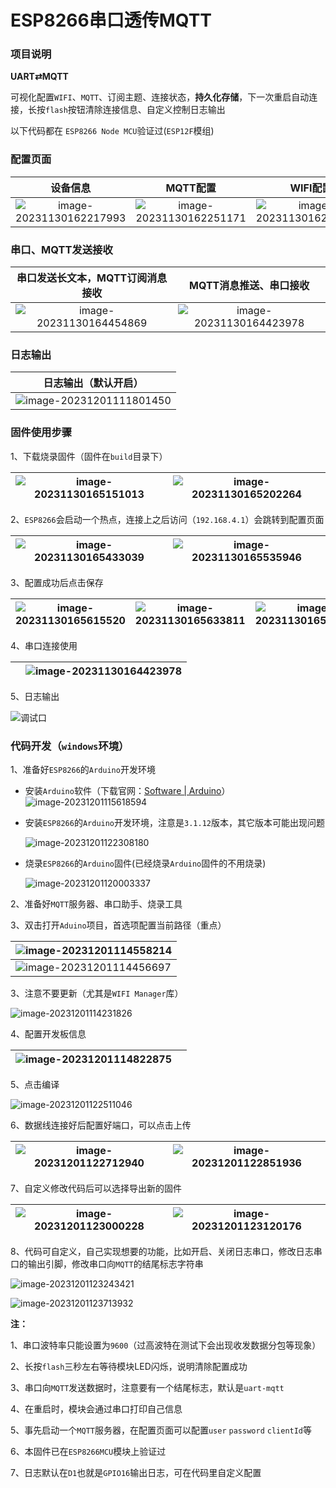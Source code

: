 # ESP8266串口透传MQTT

### 项目说明

**UART⇄MQTT**

可视化配置`WIFI`、`MQTT`、订阅主题、连接状态，**持久化存储**，下一次重启自动连接，长按`flash`按钮清除连接信息、自定义控制日志输出

以下代码都在 `ESP8266 Node MCU`验证过(`ESP12F`模组)

### 配置页面

|                           设备信息                           |                           MQTT配置                           |                           WIFI配置                           |
| :----------------------------------------------------------: | :----------------------------------------------------------: | :----------------------------------------------------------: |
| ![image-20231130162217993](https://sanxiadaba-pic.oss-cn-hangzhou.aliyuncs.com/img/image-20231130162217993.png) | ![image-20231130162251171](https://sanxiadaba-pic.oss-cn-hangzhou.aliyuncs.com/img/image-20231130162251171.png) | ![image-20231130162242987](https://sanxiadaba-pic.oss-cn-hangzhou.aliyuncs.com/img/image-20231130162242987.png) |



### 串口、MQTT发送接收

|               串口发送长文本，MQTT订阅消息接收               |                    MQTT消息推送、串口接收                    |
| :----------------------------------------------------------: | :----------------------------------------------------------: |
| ![image-20231130164454869](https://sanxiadaba-pic.oss-cn-hangzhou.aliyuncs.com/img/image-20231130164454869.png) | ![image-20231130164423978](https://sanxiadaba-pic.oss-cn-hangzhou.aliyuncs.com/img/image-20231130164423978.png) |



### 日志输出

|                     日志输出（默认开启）                     |
| :----------------------------------------------------------: |
| ![image-20231201111801450](https://sanxiadaba-pic.oss-cn-hangzhou.aliyuncs.com/img/image-20231201111801450.png) |





### **固件使用步骤**

1、下载烧录固件（固件在`build`目录下）

| ![image-20231130165151013](https://sanxiadaba-pic.oss-cn-hangzhou.aliyuncs.com/img/image-20231130165151013.png) | ![image-20231130165202264](https://sanxiadaba-pic.oss-cn-hangzhou.aliyuncs.com/img/image-20231130165202264.png) |
| ------------------------------------------------------------ | ------------------------------------------------------------ |

2、`ESP8266`会启动一个热点，连接上之后访问（`192.168.4.1`）会跳转到配置页面

| ![image-20231130165433039](https://sanxiadaba-pic.oss-cn-hangzhou.aliyuncs.com/img/image-20231130165433039.png) | ![image-20231130165535946](https://sanxiadaba-pic.oss-cn-hangzhou.aliyuncs.com/img/image-20231130165535946.png) |
| ------------------------------------------------------------ | ------------------------------------------------------------ |

3、配置成功后点击保存

| ![image-20231130165615520](https://sanxiadaba-pic.oss-cn-hangzhou.aliyuncs.com/img/image-20231130165615520.png) | ![image-20231130165633811](https://sanxiadaba-pic.oss-cn-hangzhou.aliyuncs.com/img/image-20231130165633811.png) | ![image-20231130165649370](https://sanxiadaba-pic.oss-cn-hangzhou.aliyuncs.com/img/image-20231130165649370.png) |
| ------------------------------------------------------------ | ------------------------------------------------------------ | ------------------------------------------------------------ |

4、串口连接使用

|      | ![image-20231130164423978](https://sanxiadaba-pic.oss-cn-hangzhou.aliyuncs.com/img/image-20231130164423978.png) |
| ---- | ------------------------------------------------------------ |

5、日志输出

![调试口](https://sanxiadaba-pic.oss-cn-hangzhou.aliyuncs.com/img/调试口.png)



### 代码开发（`windows`环境）

1、准备好`ESP8266`的`Arduino`开发环境

- 安装`Arduino`软件（下载官网：[Software | Arduino](https://www.arduino.cc/en/software)）![image-20231201115618594](https://sanxiadaba-pic.oss-cn-hangzhou.aliyuncs.com/img/image-20231201115618594.png)

- 安装`ESP8266`的`Arduino`开发环境，注意是`3.1.12`版本，其它版本可能出现问题

  ![image-20231201122308180](https://sanxiadaba-pic.oss-cn-hangzhou.aliyuncs.com/img/image-20231201122308180.png)

- 烧录`ESP8266`的`Arduino`固件(已经烧录`Arduino`固件的不用烧录)

  ![image-20231201120003337](https://sanxiadaba-pic.oss-cn-hangzhou.aliyuncs.com/img/image-20231201120003337.png)



2、准备好`MQTT`服务器、串口助手、烧录工具

3、双击打开`Aduino`项目，首选项配置当前路径（重点）

| ![image-20231201114558214](https://sanxiadaba-pic.oss-cn-hangzhou.aliyuncs.com/img/image-20231201114558214.png) |
| ------------------------------------------------------------ |
| ![image-20231201114456697](https://sanxiadaba-pic.oss-cn-hangzhou.aliyuncs.com/img/image-20231201114456697.png) |

3、注意不要更新（尤其是`WIFI Manager`库）

![image-20231201114231826](https://sanxiadaba-pic.oss-cn-hangzhou.aliyuncs.com/img/image-20231201114231826.png)

4、配置开发板信息

| ![image-20231201114822875](https://sanxiadaba-pic.oss-cn-hangzhou.aliyuncs.com/img/image-20231201114822875.png) |      |
| ------------------------------------------------------------ | ---- |

5、点击编译

![image-20231201122511046](https://sanxiadaba-pic.oss-cn-hangzhou.aliyuncs.com/img/image-20231201122511046.png)

6、数据线连接好后配置好端口，可以点击上传

| ![image-20231201122712940](https://sanxiadaba-pic.oss-cn-hangzhou.aliyuncs.com/img/image-20231201122712940.png) | ![image-20231201122851936](https://sanxiadaba-pic.oss-cn-hangzhou.aliyuncs.com/img/image-20231201122851936.png) |
| ------------------------------------------------------------ | ------------------------------------------------------------ |

7、自定义修改代码后可以选择导出新的固件

| ![image-20231201123000228](https://sanxiadaba-pic.oss-cn-hangzhou.aliyuncs.com/img/image-20231201123000228.png) | ![image-20231201123120176](https://sanxiadaba-pic.oss-cn-hangzhou.aliyuncs.com/img/image-20231201123120176.png) |
| ------------------------------------------------------------ | ------------------------------------------------------------ |

8、代码可自定义，自己实现想要的功能，比如开启、关闭日志串口，修改日志串口的输出引脚，修改串口向`MQTT`的结尾标志字符串

![image-20231201123243421](https://sanxiadaba-pic.oss-cn-hangzhou.aliyuncs.com/img/image-20231201123243421.png)

![image-20231201123713932](https://sanxiadaba-pic.oss-cn-hangzhou.aliyuncs.com/img/image-20231201123713932.png)



**注：**

1、串口波特率只能设置为`9600`（过高波特在测试下会出现收发数据分包等现象）

2、长按`flash`三秒左右等待模块LED闪烁，说明清除配置成功

3、串口向`MQTT`发送数据时，注意要有一个结尾标志，默认是`uart-mqtt`

4、在重启时，模块会通过串口打印自己信息

5、事先启动一个`MQTT`服务器，在配置页面可以配置`user` `password` `clientId`等

6、本固件已在`ESP8266MCU`模块上验证过

7、日志默认在`D1`也就是`GPIO16`输出日志，可在代码里自定义配置